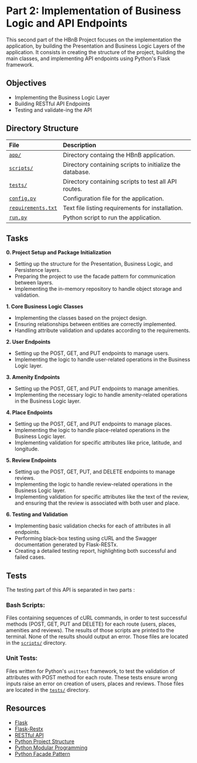 # Part 2: Implementation of Business Logic and API Endpoints

This second part of the HBnB Project focuses on the implementation the application, by building the Presentation and Business Logic Layers of the application. It consists in creating the structure of the project, building the main classes, and implementing API endpoints using Python's Flask framework.

## Objectives

* Implementing the Business Logic Layer
* Building RESTful API Endpoints
* Testing and validate-ing the API

## Directory Structure

| File | Description |
| :---- | :--------- |
| [`app/`](https://github.com/gwendalminguy/holbertonschool-hbnb/tree/main/part2/app/) | Directory containg the HBnB application. |
| [`scripts/`](https://github.com/gwendalminguy/holbertonschool-hbnb/tree/main/part2/scripts/) | Directory containing scripts to initialize the database. |
| [`tests/`](https://github.com/gwendalminguy/holbertonschool-hbnb/tree/main/part2/tests/) | Directory containing scripts to test all API routes. |
| [`config.py`](https://github.com/gwendalminguy/holbertonschool-hbnb/tree/main/part2/config.py) | Configuration file for the application. |
| [`requirements.txt`](https://github.com/gwendalminguy/holbertonschool-hbnb/tree/main/part2/requirements.txt) | Text file listing requirements for installation. |
| [`run.py`](https://github.com/gwendalminguy/holbertonschool-hbnb/tree/main/part2/run.py) | Python script to run the application. |

## Tasks

**0. Project Setup and Package Initialization**
- Setting up the structure for the Presentation, Business Logic, and Persistence layers.
- Preparing the project to use the facade pattern for communication between layers.
- Implementing the in-memory repository to handle object storage and validation.

**1. Core Business Logic Classes**
- Implementing the classes based on the project design.
- Ensuring relationships between entities are correctly implemented.
- Handling attribute validation and updates according to the requirements.

**2. User Endpoints**
- Setting up the POST, GET, and PUT endpoints to manage users.
- Implementing the logic to handle user-related operations in the Business Logic layer.

**3. Amenity Endpoints**
- Setting up the POST, GET, and PUT endpoints to manage amenities.
- Implementing the necessary logic to handle amenity-related operations in the Business Logic layer.

**4. Place Endpoints**
- Setting up the POST, GET, and PUT endpoints to manage places.
- Implementing the logic to handle place-related operations in the Business Logic layer.
- Implementing validation for specific attributes like price, latitude, and longitude.

**5. Review Endpoints**
- Setting up the POST, GET, PUT, and DELETE endpoints to manage reviews.
- Implementing the logic to handle review-related operations in the Business Logic layer.
- Implementing validation for specific attributes like the text of the review, and ensuring that the review is associated with both user and place.

**6. Testing and Validation**
- Implementing basic validation checks for each of attributes in all endpoints.
- Performing black-box testing using cURL and the Swagger documentation generated by Flask-RESTx.
- Creating a detailed testing report, highlighting both successful and failed cases.

## Tests

The testing part of this API is separated in two parts :

### Bash Scripts:

Files containing sequences of cURL commands, in order to test successful methods (POST, GET, PUT and DELETE) for each route (users, places, amenities and reviews). The results of those scripts are printed to the terminal. None of the results should output an error.  Those files are located in the [`scripts/`](https://github.com/gwendalminguy/holbertonschool-hbnb/tree/main/part2/scripts/) directory.

### Unit Tests:

Files written for Python's `unittest` framework, to test the validation of attributes with POST method for each route. These tests ensure wrong inputs raise an error on creation of users, places and reviews. Those files are located in the [`tests/`](https://github.com/gwendalminguy/holbertonschool-hbnb/tree/main/part2/tests/) directory.

## Resources

* [Flask](https://flask.palletsprojects.com/en/stable/)
* [Flask-Restx](https://flask-restx.readthedocs.io/en/latest/)
* [RESTful API](https://restfulapi.net/)
* [Python Project Structure](https://docs.python-guide.org/writing/structure/)
* [Python Modular Programming](https://realpython.com/python-modules-packages/)
* [Python Facade Pattern](https://refactoring.guru/design-patterns/facade/python/example)
